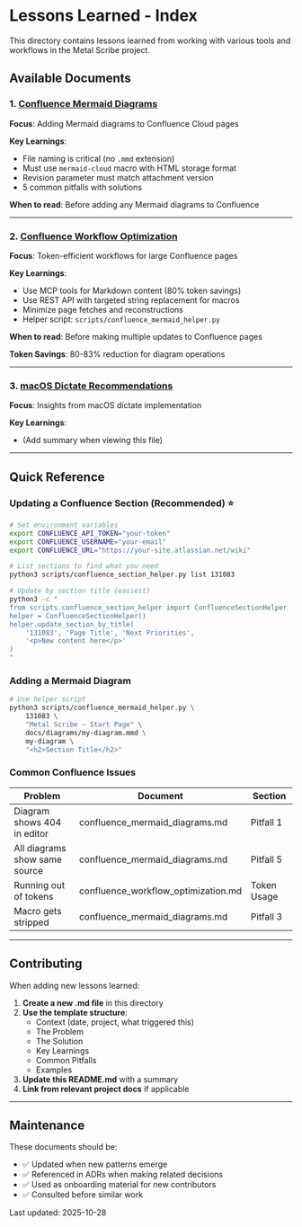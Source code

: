 # Lessons Learned - Index

This directory contains lessons learned from working with various tools and workflows in the Metal Scribe project.

## Available Documents

### 1. [Confluence Mermaid Diagrams](confluence_mermaid_diagrams.md)
**Focus**: Adding Mermaid diagrams to Confluence Cloud pages

**Key Learnings**:
- File naming is critical (no `.mmd` extension)
- Must use `mermaid-cloud` macro with HTML storage format
- Revision parameter must match attachment version
- 5 common pitfalls with solutions

**When to read**: Before adding any Mermaid diagrams to Confluence

---

### 2. [Confluence Workflow Optimization](confluence_workflow_optimization.md)
**Focus**: Token-efficient workflows for large Confluence pages

**Key Learnings**:
- Use MCP tools for Markdown content (80% token savings)
- Use REST API with targeted string replacement for macros
- Minimize page fetches and reconstructions
- Helper script: `scripts/confluence_mermaid_helper.py`

**When to read**: Before making multiple updates to Confluence pages

**Token Savings**: 80-83% reduction for diagram operations

---

### 3. [macOS Dictate Recommendations](recommendations_from_macos_dictate.md)
**Focus**: Insights from macOS dictate implementation

**Key Learnings**:
- (Add summary when viewing this file)

---

## Quick Reference

### Updating a Confluence Section (Recommended) ⭐

```bash
# Set environment variables
export CONFLUENCE_API_TOKEN="your-token"
export CONFLUENCE_USERNAME="your-email"
export CONFLUENCE_URL="https://your-site.atlassian.net/wiki"

# List sections to find what you need
python3 scripts/confluence_section_helper.py list 131083

# Update by section title (easiest)
python3 -c "
from scripts.confluence_section_helper import ConfluenceSectionHelper
helper = ConfluenceSectionHelper()
helper.update_section_by_title(
    '131083', 'Page Title', 'Next Priorities',
    '<p>New content here</p>'
)
"
```

### Adding a Mermaid Diagram

```bash
# Use helper script
python3 scripts/confluence_mermaid_helper.py \
    131083 \
    "Metal Scribe — Start Page" \
    docs/diagrams/my-diagram.mmd \
    my-diagram \
    "<h2>Section Title</h2>"
```

### Common Confluence Issues

| Problem | Document | Section |
|---------|----------|---------|
| Diagram shows 404 in editor | confluence_mermaid_diagrams.md | Pitfall 1 |
| All diagrams show same source | confluence_mermaid_diagrams.md | Pitfall 5 |
| Running out of tokens | confluence_workflow_optimization.md | Token Usage |
| Macro gets stripped | confluence_mermaid_diagrams.md | Pitfall 3 |

---

## Contributing

When adding new lessons learned:

1. **Create a new .md file** in this directory
2. **Use the template structure**:
   - Context (date, project, what triggered this)
   - The Problem
   - The Solution
   - Key Learnings
   - Common Pitfalls
   - Examples
3. **Update this README.md** with a summary
4. **Link from relevant project docs** if applicable

---

## Maintenance

These documents should be:
- ✅ Updated when new patterns emerge
- ✅ Referenced in ADRs when making related decisions
- ✅ Used as onboarding material for new contributors
- ✅ Consulted before similar work

Last updated: 2025-10-28
